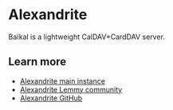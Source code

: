 # Alexandrite

Baïkal is a lightweight CalDAV+CardDAV server.

## Learn more
- [Alexandrite main instance](https://alexandrite.app)
- [Alexandrite Lemmy community](https://lemmy.world/c/alexandrite)
- [Alexandrite GitHub](https://github.com/sheodox/alexandrite)